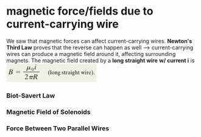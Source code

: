 # magnetic force/fields due to current-carrying wire

We saw that magnetic forces can affect current-carrying wires. **Newton's Third Law** proves that the reverse can happen as well --> current-carrying wires can produce a magnetic field around it, affecting surrounding magnets. The magnetic field created by a **long straight wire** **w/ current i** is ![](<../.gitbook/assets/image (16).png>)&#x20;

### Biot-Savert Law

### Magnetic Field of Solenoids

### Force Between Two Parallel Wires

